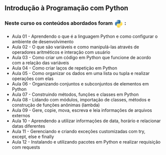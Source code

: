## Introdução à Programação com Python



### Neste curso os conteúdos abordados foram <img align="center" alt="Tiago-Python" height="30" width="30" src="https://raw.githubusercontent.com/devicons/devicon/master/icons/python/python-original.svg"> :



* Aula 01 - Aprendendo o que é a linguagem Python e como configurar o ambiente de desenvolvimento
* Aula 02 - O que são variáveis e como manipulá-las através de operadores aritméticos e interação com usuário
* Aula 03 - Como criar um código em Python que funcione de acordo com a relação das variáveis
* Aula 04 - Como criar laços de repetição em Python
* Aula 05 - Como organizar os dados em uma lista ou tupla e realizar operações com elas
* Aula 06 - Organizando conjuntos e subconjuntos de elementos em Python
* Aula 07 - Construindo métodos, funções e classes em Python
* Aula 08 - Lidando com módulos, importação de classes, métodos e construção de funções anônimas (lambda)
* Aula 09 - Gere, copie, mova, escreva e leia informações de arquivos externos
* Aula 10 - Aprendendo a utilizar informações de data, horário e relacionar datas diferentes
* Aula 11 - Gerenciando e criando exceções customizadas com try, except, else e finally
* Aula 12 - Instalando e utilizando pacotes em Python e realizar requisição com requests
